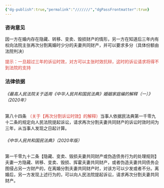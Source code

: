 ```yaml
---
{"dg-publish":true,"permalink":"///////","dgPassFrontmatter":true}
---
```


### 咨询意见

因一方在婚内存在隐藏、转移、变卖、毁损财产的情形，另一方在知道后三年内有权向法院主张再次分割离婚时少分的夫妻共同财产，并可以要求多分（具体份额由法院判决）

<font color="#d83931">提示：一旦超过三年的诉讼时效，对方可以主张时效抗辩，这时的诉讼请求将得不到法院的支持</font>

### 法律依据

###### 《最高人民法院关于适用《中华人民共和国民法典》婚姻家庭编的解释（一）》（2020年）

第八十四条 <font color="#d83931">（关于【再次分割诉讼时效】的解释）</font>当事人依据民法典第一千零九十二条的规定向人民法院提起诉讼，请求再次分割夫妻共同财产的诉讼时效时间为三年，从当事人发现之日起计算。

###### 《中华人民共和国民法典》（2020年版）

第一千零九十二条【隐藏、变卖、毁损夫妻共同财产或伪造债务行为的处理规则】夫妻一方隐藏、转移、变卖、毁损、挥霍夫妻共同财产，或者伪造夫妻共同债务企图侵占另一方财产的，在离婚分割夫妻共同财产时，对该方可以少发或者不分。离婚后，另一方发现上述行为的，可以向人民法院提起诉讼，请求再次分割夫妻共同财产。